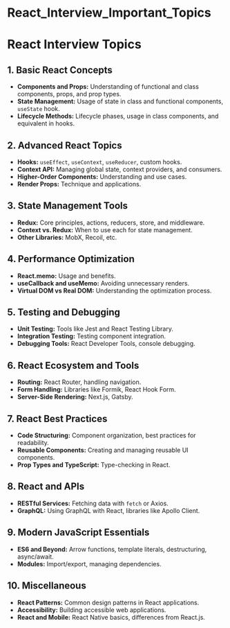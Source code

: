 # React_Interview_Important_Topics

# React Interview Topics

## 1. Basic React Concepts
- **Components and Props:** Understanding of functional and class components, props, and prop types.
- **State Management:** Usage of state in class and functional components, `useState` hook.
- **Lifecycle Methods:** Lifecycle phases, usage in class components, and equivalent in hooks.

## 2. Advanced React Topics
- **Hooks:** `useEffect`, `useContext`, `useReducer`, custom hooks.
- **Context API:** Managing global state, context providers, and consumers.
- **Higher-Order Components:** Understanding and use cases.
- **Render Props:** Technique and applications.

## 3. State Management Tools
- **Redux:** Core principles, actions, reducers, store, and middleware.
- **Context vs. Redux:** When to use each for state management.
- **Other Libraries:** MobX, Recoil, etc.

## 4. Performance Optimization
- **React.memo:** Usage and benefits.
- **useCallback and useMemo:** Avoiding unnecessary renders.
- **Virtual DOM vs Real DOM:** Understanding the optimization process.

## 5. Testing and Debugging
- **Unit Testing:** Tools like Jest and React Testing Library.
- **Integration Testing:** Testing component integration.
- **Debugging Tools:** React Developer Tools, console debugging.

## 6. React Ecosystem and Tools
- **Routing:** React Router, handling navigation.
- **Form Handling:** Libraries like Formik, React Hook Form.
- **Server-Side Rendering:** Next.js, Gatsby.

## 7. React Best Practices
- **Code Structuring:** Component organization, best practices for readability.
- **Reusable Components:** Creating and managing reusable UI components.
- **Prop Types and TypeScript:** Type-checking in React.

## 8. React and APIs
- **RESTful Services:** Fetching data with `fetch` or Axios.
- **GraphQL:** Using GraphQL with React, libraries like Apollo Client.

## 9. Modern JavaScript Essentials
- **ES6 and Beyond:** Arrow functions, template literals, destructuring, async/await.
- **Modules:** Import/export, managing dependencies.

## 10. Miscellaneous
- **React Patterns:** Common design patterns in React applications.
- **Accessibility:** Building accessible web applications.
- **React and Mobile:** React Native basics, differences from React.js.
